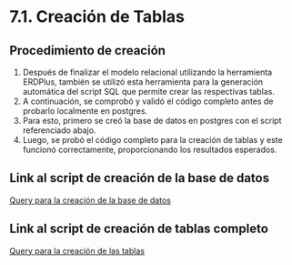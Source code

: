 # 7.1. Creación de Tablas

## Procedimiento de creación
1. Después de finalizar el modelo relacional utilizando la herramienta ERDPlus, también se utilizó esta herramienta para la generación automática del script SQL que permite crear las respectivas tablas.
2. A continuación, se comprobó y validó el código completo antes de probarlo localmente en postgres.
3. Para esto, primero se creó la base de datos en postgres con el script referenciado abajo.
4. Luego, se probó el código completo para la creación de tablas y este funcionó correctamente, proporcionando los resultados esperados.

## Link al script de creación de la base de datos
[Query para la creación de la base de datos](../scripts/creacion_bd.sql)

## Link al script de creación de tablas completo
[Query para la creación de las tablas](../scripts/creacion_tablas.sql)